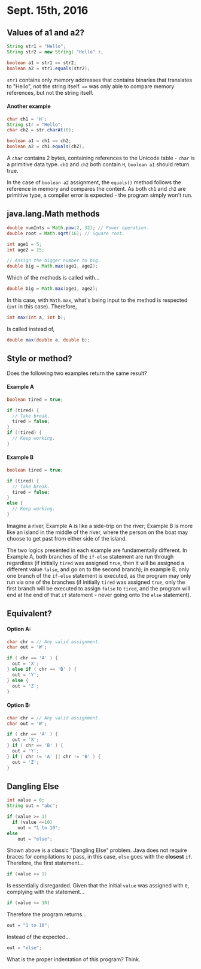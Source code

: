 Sept. 15th, 2016
================

Values of a1 and a2?
--------------------

```java
String str1 = "Hello";
String str2 = new String( "Hello" );

boolean a1 = str1 == str2;
boolean a2 = str1.equals(str2);
```

`str1` contains only memory addresses that contains binaries that translates to "Hello", not the string itself. `==` was only able to compare memory references, but not the string itself.

#### Another example

```java
char ch1 = 'H';
String str = "Hello";
char ch2 = str.charAt(0);

boolean a1 = ch1 == ch2;
boolean a2 = ch1.equals(ch2);
```

A `char` contains 2 bytes, containing references to the Unicode table - `char` is a primitive data type. `ch1` and `ch2` both contain `H`, `boolean a1` should return true.

In the case of `boolean a2` assignment, the `equals()` method follows the reference in memory and compares the content. As both `ch1` and `ch2` are primitive type, a compiler error is expected - the program simply won't run.

java.lang.Math methods
----------------------

```java
double numInts = Math.pow(2, 32); // Power operation.
double root = Math.sqrt(16); // Square root.

int age1 = 5;
int age2 = 25;

// Assign the bigger number to big.
double big = Math.max(age1, age2);
```

Which of the methods is called with...

```java
double big = Math.max(age1, age2);
```

In this case, with `Math.max`, what's being input to the method is respected (`int` in this case). Therefore,

```java
int max(int a, int b);
```

Is called instead of,

```java
double max(double a, double b);
```

<div class="page-break"></div>

Style or method?
----------------

Does the following two examples return the same result?

#### Example A

```java
boolean tired = true;

if (tired) {
  // Take break.
  tired = false;
}
if (!tired) {
  // Keep working.
}
```

#### Example B

```java
boolean tired = true;

if (tired) {
  // Take break.
  tired = false;
}
else {
  // Keep working.
}
```

Imagine a river, Example A is like a side-trip on the river; Example B is more like an island in the middle of the river, where the person on the boat may choose to get past from either side of the island.

The two logics presented in each example are fundamentally different. In Example A, both branches of the `if-else` statement are run through regardless (if initially `tired` was assigned `true`, then it will be assigned a different value `false`, and go on to the second branch); in example B, only one branch of the `if-else` statement is executed, as the program may only run via one of the branches (if initially `tired` was assigned `true`, only the first branch will be executed to assign `false` to `tired`, and the program will end at the end of that `if` statement - never going onto the `else` statement).

Equivalent?
-----------

#### Option A:

```java
char chr = // Any valid assignment.
char out = 'W';

if ( chr == 'A' ) {
  out = 'X';
} else if ( chr == 'B' ) {
  out = 'Y';
} else {
  out = 'Z';
}
```

#### Option B:

```java
char chr = // Any valid assignment.
char out = 'W';

if ( chr == 'A' ) {
  out = 'X';
} if ( chr == 'B' ) {
  out = 'Y';
} if ( chr != 'A' || chr != 'B' ) {
  out = 'Z';
}
```

Dangling Else
-------------

```java
int value = 0;
String out = "abc";

if (value >= 1)
  if (value <=10)
    out = "1 to 10";
else
    out = "else";
```

Shown above is a classic "Dangling Else" problem. Java does not require braces for compilations to pass, in this case, `else` goes with the **closest** `if`. Therefore, the first statement...

```java
if (value >= 1)
```

Is essentially disregarded. Given that the initial `value` was assigned with `0`, complying with the statement...

```java
if (value <= 10)
```

Therefore the program returns...

```java
out = "1 to 10";
```

Instead of the expected...

```java
out = "else";
```

What is the proper indentation of this program? Think.

